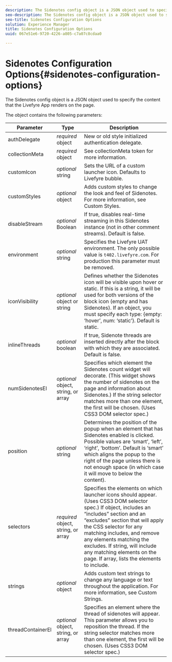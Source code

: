 ```yaml
---
description: The Sidenotes config object is a JSON object used to specify the content that the Livefyre App renders on the page.
seo-description: The Sidenotes config object is a JSON object used to specify the content that the Livefyre App renders on the page.
seo-title: Sidenotes Configuration Options
solution: Experience Manager
title: Sidenotes Configuration Options
uuid: 067e51e6-9720-4226-a805-c7a07c8cdaa0

---
```


# Sidenotes Configuration Options{#sidenotes-configuration-options}

The Sidenotes config object is a JSON object used to specify the content that the Livefyre App renders on the page.

The object contains the following parameters:

|Parameter|Type|Description|
|--- |--- |--- |
|authDelegate|*required* object|New or old style initialized authentication delegate.|
|collectionMeta|*required* object|See collectionMeta token for more information.|
|customIcon|*optional* string|Sets the URL of a custom launcher icon. Defaults to Livefyre bubble.|
|customStyles|*optional* object|Adds custom styles to change the look and feel of Sidenotes. For more information, see Custom Styles.|
|disableStream|*optional* Boolean|If true, disables real-time streaming in this Sidenotes instance (not in other comment streams). Default is false.|
|environment|*optional* string|Specifies the Livefyre UAT environment. The only possible value is `t402.livefyre.com`. For production this parameter must be removed.|
|iconVisibility|*optional* object or string|Defines whether the Sidenotes icon will be visible upon hover or static. If this is a string, it will be used for both versions of the block icon (empty and has Sidenotes). If an object, you must specify each type: {empty: ‘hover’, num: ‘static’}. Default is static.|
|inlineThreads|*optional* boolean|If true, Sidenote threads are inserted directly after the block with which they are associated. Default is false.|
|numSidenotesEl|*optional* object, string, or array|Specifies which element the Sidenotes count widget will decorate. (This widget shows the number of sidenotes on the page and information about Sidenotes.) If the string selector matches more than one element, the first will be chosen. (Uses CSS3 DOM selector spec.)|
|position|*optional* string|Determines the position of the popup when an element that has Sidenotes enabled is clicked. Possible values are ‘smart’, ‘left’, ‘right’, ‘bottom’. Default is ‘smart’ which aligns the popup to the right of the page unless there is not enough space (in which case it will move to below the content).|
|selectors|*required* object, string, or array|Specifies the elements on which launcher icons should appear. (Uses CSS3 DOM selector spec.) If object, includes an “includes” section and an “excludes” section that will apply the CSS selector for any matching includes, and remove any elements matching the excludes. If string, will include any matching elements on the page. If array, lists the elements to include.|
|strings|*optional* object|Adds custom text strings to change any language or text throughout the application. For more information, see Custom Strings.|
|threadContainerEl|*optional* object, string, or array|Specifies an element where the thread of sidenotes will appear. This parameter allows you to reposition the thread. If the string selector matches more than one element, the first will be chosen. (Uses CSS3 DOM selector spec.)|

